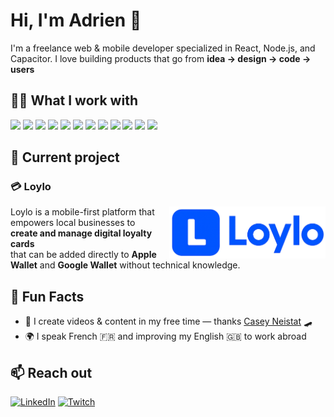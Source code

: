 # Hi, I'm Adrien 👋

I'm a freelance web & mobile developer specialized in React, Node.js, and Capacitor.
I love building products that go from **idea → design → code → users**

## 👨‍💻 What I work with

![](https://img.shields.io/badge/React-%2320232a.svg?style=for-the-badge&logo=react&logoColor=%2361DAFB)
![](https://img.shields.io/badge/TypeScript-%23007ACC.svg?style=for-the-badge&logo=typescript&logoColor=white)
![](https://img.shields.io/badge/Capacitor-119EFF?logo=capacitor&logoColor=fff&style=flat)
![](https://img.shields.io/badge/TailwindCSS-%2306B6D4.svg?style=for-the-badge&logo=tailwindcss&logoColor=white)
![](https://img.shields.io/badge/React%20Native-%2320232a.svg?style=for-the-badge&logo=react&logoColor=%2361DAFB)
![](https://img.shields.io/badge/Expo-000020?style=for-the-badge&logo=expo&logoColor=white)
![](https://img.shields.io/badge/Node.js-%23339933.svg?style=for-the-badge&logo=node.js&logoColor=white)
![](https://img.shields.io/badge/AdonisJS-%236e4aff.svg?style=for-the-badge&logo=adonisjs&logoColor=white)
![](https://img.shields.io/badge/PostgreSQL-%23316192.svg?style=for-the-badge&logo=postgresql&logoColor=white)
![](https://img.shields.io/badge/Supabase-3ECF8E?style=for-the-badge&logo=supabase&logoColor=white)
![](https://img.shields.io/badge/Docker-%230db7ed.svg?style=for-the-badge&logo=docker&logoColor=white)
![](https://img.shields.io/badge/Traefik-24A1C1?style=for-the-badge&logo=traefikproxy&logoColor=white)

## 🔨 Current project

<!-- ### 💳 **Loylo**

Loylo is a mobile-first platform that empowers local businesses to **create and manage digital loyalty cards**
that can be added directly to **Apple Wallet** and **Google Wallet** without technical knowledge. -->

### 💳 **Loylo**

<img align="right" style="margin-left: 20px;" width="250" src="./assets/logo.svg" alt="Loylo logo" />

Loylo is a mobile-first platform that empowers local businesses to **create and manage digital loyalty cards**  
that can be added directly to **Apple Wallet** and **Google Wallet** without technical knowledge.

## 💬 Fun Facts

- 🎥 I create videos & content in my free time — thanks [Casey Neistat](https://www.youtube.com/user/caseyneistat) 🛹
- 🌍 I speak French 🇫🇷 and improving my English 🇬🇧 to work abroad

## 📫 Reach out

[![LinkedIn](https://img.shields.io/badge/LinkedIn-adrienvillermois-blue?style=for-the-badge&logo=linkedin&logoColor=white)](https://www.linkedin.com/in/adrienvillermois/)
[![Twitch](https://img.shields.io/badge/Twitch-adrienadv-9146FF?style=for-the-badge&logo=twitch&logoColor=white)](https://www.twitch.tv/adrienadv)
